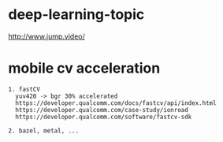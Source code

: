 # deep-learning-topic
  http://www.jump.video/
# mobile cv acceleration
    1. fastCV
      yuv420 -> bgr 30% accelerated
      https://developer.qualcomm.com/docs/fastcv/api/index.html
      https://developer.qualcomm.com/case-study/ionroad
      https://developer.qualcomm.com/software/fastcv-sdk
      
    2. bazel, metal, ...
#
  

